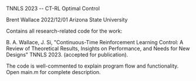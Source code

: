 TNNLS 2023 -- CT-RL Optimal Control


Brent Wallace 2022/12/01 Arizona State University

Contains all research-related code for the work:

B. A. Wallace, J. Si, "Continuous-Time Reinforcement Learning Control: A Review of Theoretical Results, Insights on Performance, and Needs for New Designs" TNNLS 2023. (accepted for publication).

The code is well-commented to explain program flow and functionality. Open main.m for complete description.

